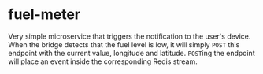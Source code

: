 # fuel-meter
Very simple microservice that triggers the notification to the user's device.<br>
When the bridge detects that the fuel level is low, it will simply `POST` this endpoint with the current value, longitude and latitude. `POST`ing the endpoint will place an event inside the corresponding Redis stream.
